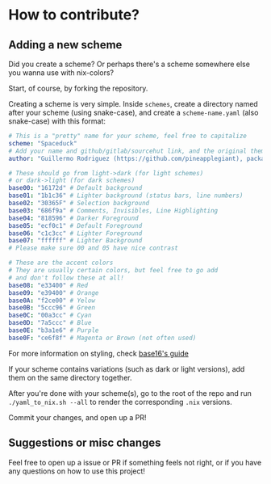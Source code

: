# How to contribute?

## Adding a new scheme
Did you create a scheme? Or perhaps there's a scheme somewhere else you wanna use with nix-colors?

Start, of course, by forking the repository.

Creating a scheme is very simple. Inside `schemes`, create a directory named after your scheme (using snake-case), and create a `scheme-name.yaml` (also snake-case) with this format:

```yaml
# This is a "pretty" name for your scheme, feel free to capitalize
scheme: "Spaceduck"
# Add your name and github/gitlab/sourcehut link, and the original theme creator (if not you)
author: "Guillermo Rodriguez (https://github.com/pineapplegiant), packaged by Gabriel Fontes (https://github.com/Misterio77)"

# These should go from light->dark (for light schemes)
# or dark->light (for dark schemes)
base00: "16172d" # Default background
base01: "1b1c36" # Lighter background (status bars, line numbers)
base02: "30365F" # Selection background
base03: "686f9a" # Comments, Invisibles, Line Highlighting
base04: "818596" # Darker Foreground
base05: "ecf0c1" # Default Foreground
base06: "c1c3cc" # Lighter Foreground
base07: "ffffff" # Lighter Background 
# Please make sure 00 and 05 have nice contrast

# These are the accent colors
# They are usually certain colors, but feel free to go add
# and don't follow these at all!
base08: "e33400" # Red
base09: "e39400" # Orange
base0A: "f2ce00" # Yelow
base0B: "5ccc96" # Green
base0C: "00a3cc" # Cyan
base0D: "7a5ccc" # Blue
base0E: "b3a1e6" # Purple
base0F: "ce6f8f" # Magenta or Brown (not often used)
```

For more information on styling, check [base16's guide](https://github.com/chriskempson/base16/blob/master/styling.md)

If your scheme contains variations (such as dark or light versions), add them on the same directory together.

After you're done with your scheme(s), go to the root of the repo and run `./yaml_to_nix.sh --all` to render the corresponding `.nix` versions.

Commit your changes, and open up a PR!

## Suggestions or misc changes
Feel free to open up a issue or PR if something feels not right, or if you have any questions on how to use this project!

